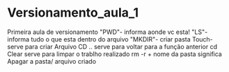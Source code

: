 # Versionamento_aula_1
Primeira aula de versionamento
"PWD"- informa aonde vc esta!
"LS"- informa tudo o que esta dentro do arquivo
"MKDIR"- criar pasta 
Touch- serve para criar Arquivo
CD .. serve para voltar para  a função anterior
 cd Clear serve para limpar o trablho realizado
 rm -r + nome da pasta significa Apagar a pasta/ arquivo criado
